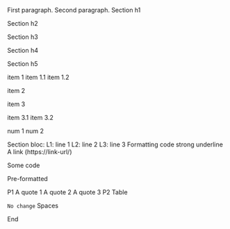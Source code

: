 
First paragraph.
Second paragraph.
Section h1

Section h2

Section h3

Section h4

Section h5


item 1
 item 1.1
 item 1.2

item 2

item 3

item 3.1
item 3.2

num 1
num 2

Section bloc:
 L1: line 1
 L2: line 2
 L3: line 3
Formatting
code
strong
underline
A link (https://link-url/)


  Some code

  Pre-formatted

P1
  A quote 1
  A quote 2
  A quote 3
P2
Table


``No change``
Spaces

End

